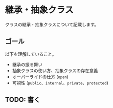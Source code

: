 # 継承・抽象クラス

クラスの継承・抽象クラスについて記載します。

## ゴール

以下を理解していること。

* 継承の振る舞い
* 抽象クラスの使い方、抽象クラスの存在意義
* オーバーライドの仕方 (`open`)
* 可視性 (`public`、`internal`、`private`、`protected`)

## TODO: 書く
